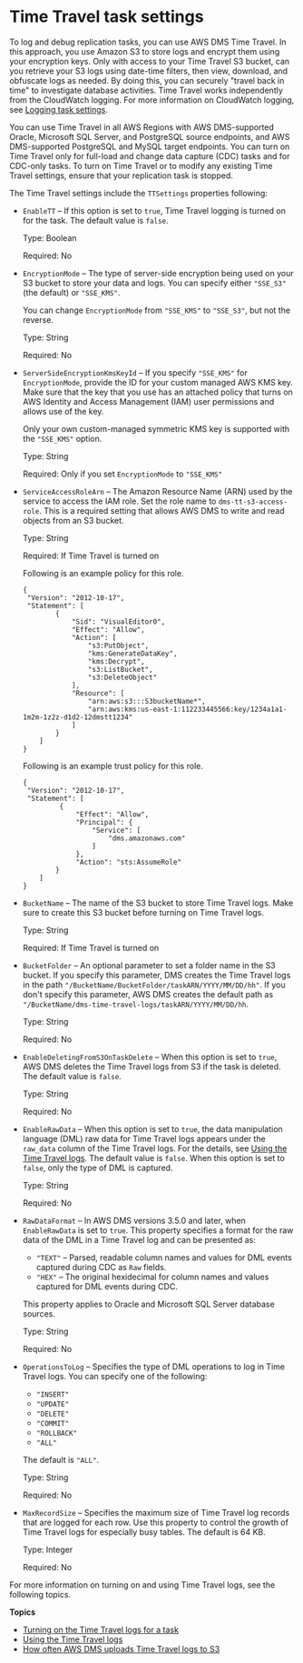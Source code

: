 # Time Travel task settings<a name="CHAP_Tasks.CustomizingTasks.TaskSettings.TimeTravel"></a>

To log and debug replication tasks, you can use AWS DMS Time Travel\. In this approach, you use Amazon S3 to store logs and encrypt them using your encryption keys\. Only with access to your Time Travel S3 bucket, can you retrieve your S3 logs using date\-time filters, then view, download, and obfuscate logs as needed\. By doing this, you can securely "travel back in time" to investigate database activities\. Time Travel works independently from the CloudWatch logging\. For more information on CloudWatch logging, see [Logging task settings](CHAP_Tasks.CustomizingTasks.TaskSettings.Logging.md)\. 

You can use Time Travel in all AWS Regions with AWS DMS\-supported Oracle, Microsoft SQL Server, and PostgreSQL source endpoints, and AWS DMS\-supported PostgreSQL and MySQL target endpoints\. You can turn on Time Travel only for full\-load and change data capture \(CDC\) tasks and for CDC\-only tasks\. To turn on Time Travel or to modify any existing Time Travel settings, ensure that your replication task is stopped\.

The Time Travel settings include the `TTSettings` properties following:
+ `EnableTT` – If this option is set to `true`, Time Travel logging is turned on for the task\. The default value is `false`\.

  Type: Boolean

  Required: No
+ `EncryptionMode` – The type of server\-side encryption being used on your S3 bucket to store your data and logs\. You can specify either `"SSE_S3"` \(the default\) or `"SSE_KMS"`\.

  You can change `EncryptionMode` from `"SSE_KMS"` to `"SSE_S3"`, but not the reverse\.

  Type: String

  Required: No
+ `ServerSideEncryptionKmsKeyId` – If you specify `"SSE_KMS"` for `EncryptionMode`, provide the ID for your custom managed AWS KMS key\. Make sure that the key that you use has an attached policy that turns on AWS Identity and Access Management \(IAM\) user permissions and allows use of the key\. 

  Only your own custom\-managed symmetric KMS key is supported with the `"SSE_KMS"` option\.

  Type: String

  Required: Only if you set `EncryptionMode` to `"SSE_KMS"`
+ `ServiceAccessRoleArn` – The Amazon Resource Name \(ARN\) used by the service to access the IAM role\. Set the role name to `dms-tt-s3-access-role`\. This is a required setting that allows AWS DMS to write and read objects from an S3 bucket\.

  Type: String

  Required: If Time Travel is turned on

  Following is an example policy for this role\.

  ```
  {
   "Version": "2012-10-17",
   "Statement": [
          {
              "Sid": "VisualEditor0",
              "Effect": "Allow",
              "Action": [
                  "s3:PutObject",
                  "kms:GenerateDataKey",
                  "kms:Decrypt",
                  "s3:ListBucket",
                  "s3:DeleteObject"
              ],
              "Resource": [
                  "arn:aws:s3:::S3bucketName*",
                  "arn:aws:kms:us-east-1:112233445566:key/1234a1a1-1m2m-1z2z-d1d2-12dmstt1234"
              ]
          }
      ]
  }
  ```

  Following is an example trust policy for this role\.

  ```
  {
   "Version": "2012-10-17",
   "Statement": [
           {
               "Effect": "Allow",
               "Principal": {
                   "Service": [
                       "dms.amazonaws.com"
                   ]
               },
               "Action": "sts:AssumeRole"
          }
      ]
  }
  ```
+ `BucketName` – The name of the S3 bucket to store Time Travel logs\. Make sure to create this S3 bucket before turning on Time Travel logs\.

  Type: String

  Required: If Time Travel is turned on
+ `BucketFolder` – An optional parameter to set a folder name in the S3 bucket\. If you specify this parameter, DMS creates the Time Travel logs in the path `"/BucketName/BucketFolder/taskARN/YYYY/MM/DD/hh"`\. If you don't specify this parameter, AWS DMS creates the default path as `"/BucketName/dms-time-travel-logs/taskARN/YYYY/MM/DD/hh`\.

  Type: String

  Required: No
+ `EnableDeletingFromS3OnTaskDelete` – When this option is set to `true`, AWS DMS deletes the Time Travel logs from S3 if the task is deleted\. The default value is `false`\.

  Type: String

  Required: No
+ `EnableRawData` – When this option is set to `true`, the data manipulation language \(DML\) raw data for Time Travel logs appears under the `raw_data` column of the Time Travel logs\. For the details, see [Using the Time Travel logs](CHAP_Tasks.CustomizingTasks.TaskSettings.TimeTravel.LogSchema.md)\. The default value is `false`\. When this option is set to `false`, only the type of DML is captured\.

  Type: String

  Required: No
+ `RawDataFormat` – In AWS DMS versions 3\.5\.0 and later, when `EnableRawData` is set to `true`\. This property specifies a format for the raw data of the DML in a Time Travel log and can be presented as:
  + `"TEXT"` – Parsed, readable column names and values for DML events captured during CDC as `Raw` fields\.
  + `"HEX"` – The original hexidecimal for column names and values captured for DML events during CDC\.

  This property applies to Oracle and Microsoft SQL Server database sources\.

  Type: String

  Required: No
+ `OperationsToLog` – Specifies the type of DML operations to log in Time Travel logs\. You can specify one of the following:
  + `"INSERT"`
  + `"UPDATE"`
  + `"DELETE"`
  + `"COMMIT"`
  + `"ROLLBACK"`
  + `"ALL"`

  The default is `"ALL"`\.

  Type: String

  Required: No
+ `MaxRecordSize` – Specifies the maximum size of Time Travel log records that are logged for each row\. Use this property to control the growth of Time Travel logs for especially busy tables\. The default is 64 KB\.

  Type: Integer

  Required: No

For more information on turning on and using Time Travel logs, see the following topics\.

**Topics**
+ [Turning on the Time Travel logs for a task](CHAP_Tasks.CustomizingTasks.TaskSettings.TimeTravel.TaskEnabling.md)
+ [Using the Time Travel logs](CHAP_Tasks.CustomizingTasks.TaskSettings.TimeTravel.LogSchema.md)
+ [How often AWS DMS uploads Time Travel logs to S3](CHAP_Tasks.CustomizingTasks.TaskSettings.TimeTravel.UploadsToS3.md)